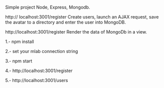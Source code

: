 
Simple project Node, Express, Mongodb.

http:// localhost:3001/register
Create users, launch an AJAX request, save the avatar to a directory and enter the user into MongoDB.

http://localhost:3001/register
Render the data of MongoDb in a view.


1.- npm install

2.- set your mlab connection string

3.- npm start

4.- http://localhost:3001/register 

5.- http://localhost:3001/users